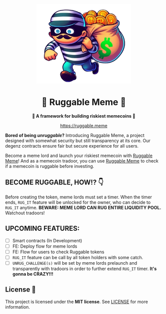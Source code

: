 <!-- prettier-ignore-start -->
<!-- markdownlint-disable -->

<!-- ************************************* -->
<!-- *        HEADER WITH LOGO           * -->
<!-- ************************************* -->
<p align="center">
  <img src="assets/logo/logo.png" height="256">
</p>

<h1 align="center">💸 Ruggable Meme 💸</h1>

<p align="center">
  <strong>🧨 A framework for building riskiest memecoins 🧨</strong>
</p>

<p align="center">
  <a href="https://ruggable.meme">https://ruggable.meme</a>
</p>

**Bored of being _unruggable_?** Introducing Ruggable Meme, a project designed with somewhat security but still transparency at its core. Our degenz contracts ensure fair but secure experience for all users.

Become a meme lord and launch your riskiest memecoin with [Ruggable Meme](https://ruggable.meme)! And as a memecoin tradoor, you can use [Ruggable Meme](https://ruggable.meme) to check if a memecoin is ruggable before investing.

## BECOME RUGGABLE, HOW!? 👇

Before creating the token, meme lords must set a timer. When the timer ends, `RUG_IT` feature will be unlocked for the owner, who can decide to `RUG_IT` anytime. **BEWARE: MEME LORD CAN RUG ENTIRE LIQUIDITY POOL.** Watchout tradoors!

## UPCOMING FEATURES:

-   [ ] Smart contracts (In Development)
-   [ ] FE: Deploy flow for meme lords
-   [ ] FE: Flow for users to check Ruggable tokens
-   [ ] `RUG_IT` feature can be call by all token holders with some catch.
-   [ ] `UNRUG_CHALLENGE(s)` will be set by meme lords prelaunch and transparently with tradoors in order to further extend `RUG_IT` timer. **It's gonna be CRAZY!!!**

## License 📖

This project is licensed under the **MIT license**. See [LICENSE](LICENSE) for more information.
